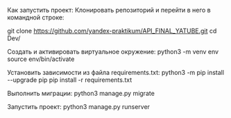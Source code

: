 Как запустить проект:
Клонировать репозиторий и перейти в него в командной строке:

git clone https://github.com/yandex-praktikum/API_FINAL_YATUBE.git
cd Dev/

Cоздать и активировать виртуальное окружение:
python3 -m venv env
source env/bin/activate

Установить зависимости из файла requirements.txt:
python3 -m pip install --upgrade pip
pip install -r requirements.txt

Выполнить миграции:
python3 manage.py migrate

Запустить проект:
python3 manage.py runserver